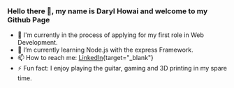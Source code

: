 ### Hello there 👋, my name is Daryl Howai and welcome to my Github Page 

- 🔭 I'm currently in the process of applying for my first role in Web Development.
- 🌱 I’m currently learning Node.js with the express Framework.
- 📫 How to reach me: [LinkedIn](https://www.linkedin.com/in/daryl-howai-934444211/){target="_blank"}
- ⚡ Fun fact: I enjoy playing the guitar, gaming and 3D printing in my spare time.

<!--
**dhowai/dhowai** is a ✨ _special_ ✨ repository because its `README.md` (this file) appears on your GitHub profile.

Here are some ideas to get you started:

- 🔭 I’m currently working on ...
- 🌱 I’m currently learning ...
- 👯 I’m looking to collaborate on ...
- 🤔 I’m looking for help with ...
- 💬 Ask me about ...
- 📫 How to reach me: ...
- 😄 Pronouns: ...
- ⚡ Fun fact: ...
-->
